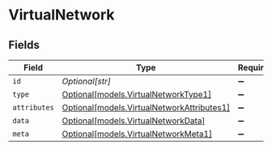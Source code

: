 # VirtualNetwork


## Fields

| Field                                                                                | Type                                                                                 | Required                                                                             | Description                                                                          |
| ------------------------------------------------------------------------------------ | ------------------------------------------------------------------------------------ | ------------------------------------------------------------------------------------ | ------------------------------------------------------------------------------------ |
| `id`                                                                                 | *Optional[str]*                                                                      | :heavy_minus_sign:                                                                   | N/A                                                                                  |
| `type`                                                                               | [Optional[models.VirtualNetworkType1]](../models/virtualnetworktype1.md)             | :heavy_minus_sign:                                                                   | N/A                                                                                  |
| `attributes`                                                                         | [Optional[models.VirtualNetworkAttributes1]](../models/virtualnetworkattributes1.md) | :heavy_minus_sign:                                                                   | N/A                                                                                  |
| `data`                                                                               | [Optional[models.VirtualNetworkData]](../models/virtualnetworkdata.md)               | :heavy_minus_sign:                                                                   | N/A                                                                                  |
| `meta`                                                                               | [Optional[models.VirtualNetworkMeta1]](../models/virtualnetworkmeta1.md)             | :heavy_minus_sign:                                                                   | N/A                                                                                  |